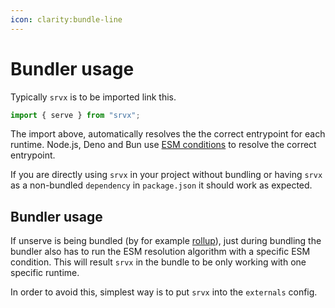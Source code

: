 ```yaml
---
icon: clarity:bundle-line
---
```


# Bundler usage

Typically `srvx` is to be imported link this.

```js
import { serve } from "srvx";
```

The import above, automatically resolves the the correct entrypoint for each runtime. Node.js, Deno and Bun use [ESM conditions](https://nodejs.org/api/esm.html#resolution-algorithm-specification) to resolve the correct entrypoint.

If you are directly using `srvx` in your project without bundling or having `srvx` as a non-bundled `dependency` in `package.json` it should work as expected.

## Bundler usage

If unserve is being bundled (by for example [rollup](https://rollupjs.org/)), just during bundling the bundler also has to run the ESM resolution algorithm with a specific ESM condition. This will result `srvx` in the bundle to be only working with one specific runtime.

In order to avoid this, simplest way is to put `srvx` into the `externals` config.
